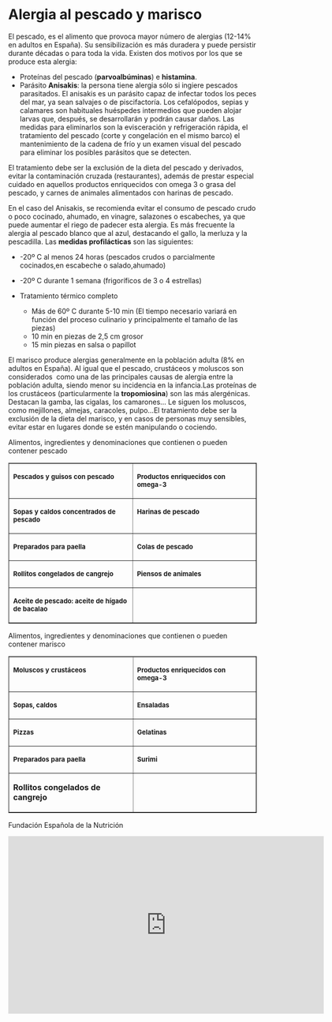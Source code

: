 # Alergia al pescado y marisco

El pescado, es el alimento que provoca mayor número de alergias (12-14% en adultos en España). Su sensibilización es más duradera y puede persistir durante décadas o para toda la vida. Existen dos motivos por los que se produce esta alergia:

*   Proteínas del pescado (**parvoalbúminas**) e **histamina**.
*   Parásito **Anisakis**: la persona tiene alergia sólo si ingiere pescados parasitados. El anisakis es un parásito capaz de infectar todos los peces del mar, ya sean salvajes o de piscifactoría. Los cefalópodos, sepias y calamares son habituales huéspedes intermedios que pueden alojar larvas que, después, se desarrollarán y podrán causar daños. Las medidas para eliminarlos son la evisceración y refrigeración rápida, el tratamiento del pescado (corte y congelación en el mismo barco) el mantenimiento de la cadena de frío y un examen visual del pescado para eliminar los posibles parásitos que se detecten.

El tratamiento debe ser la exclusión de la dieta del pescado y derivados, evitar la contaminación cruzada (restaurantes), además de prestar especial cuidado en aquellos productos enriquecidos con omega 3 o grasa del pescado, y carnes de animales alimentados con harinas de pescado.

En el caso del Anisakis, se recomienda evitar el consumo de pescado crudo o poco cocinado, ahumado, en vinagre, salazones o escabeches, ya que puede aumentar el riego de padecer esta alergia. Es más frecuente la alergia al pescado blanco que al azul, destacando el gallo, la merluza y la pescadilla. Las **medidas profilácticas** son las siguientes:

*   -20º C al menos 24 horas (pescados crudos o parcialmente cocinados,en escabeche o salado,ahumado)

*   -20º C durante 1 semana (frigoríficos de 3 o 4 estrellas)

*   Tratamiento térmico completo
    *   Más de 60º C durante 5-10 min (El tiempo necesario variará en función del proceso culinario y principalmente el tamaño de las piezas)
    *   10 min en piezas de 2,5 cm grosor
    *   15 min piezas en salsa o papillot

El marisco produce alergias generalmente en la población adulta (8% en adultos en España). Al igual que el pescado, crustáceos y moluscos son considerados  como una de las principales causas de alergia entre la población adulta, siendo menor su incidencia en la infancia.Las proteínas de los crustáceos (particularmente la **tropomiosina**) son las más alergénicas. Destacan la gamba, las cigalas, los camarones… Le siguen los moluscos, como mejillones, almejas, caracoles, pulpo…El tratamiento debe ser la exclusión de la dieta del marisco, y en casos de personas muy sensibles, evitar estar en lugares donde se estén manipulando o cociendo.

Alimentos, ingredientes y denominaciones que contienen o pueden contener pescado

<table border="1" cellspacing="0" cellpadding="0" align="center">
<tbody>
<tr>
<td width="288" valign="top">
<p><span style="font-size: small;"><b>Pescados y guisos con pescado</b></span></p>
</td>
<td width="288" valign="top">
<p><span style="font-size: small;"><b>Productos enriquecidos con omega-3</b></span></p>
</td>
</tr>
<tr>
<td width="288" valign="top">
<p><span style="font-size: small;"><b>Sopas y caldos concentrados de pescado</b></span></p>
</td>
<td width="288" valign="top">
<p><span style="font-size: small;"><b>Harinas de pescado</b></span></p>
</td>
</tr>
<tr>
<td width="288" valign="top">
<p><span style="font-size: small;"><b>Preparados para paella</b></span></p>
</td>
<td width="288" valign="top">
<p><span style="font-size: small;"><b>Colas de pescado</b><b></b></span></p>
</td>
</tr>
<tr>
<td width="288" valign="top">
<p><span style="font-size: small;"><b>Rollitos congelados de cangrejo</b></span></p>
</td>
<td width="288" valign="top">
<p><span style="font-size: small;"><b>Piensos de animales</b><b></b></span></p>
</td>
</tr>
<tr>
<td width="288" valign="top">
<p><span style="font-size: small;"><b>Aceite de pescado: aceite de hígado de bacalao</b></span></p>
</td>
<td width="288" valign="top">
<p><span style="font-size: small;"><b>&nbsp;</b></span></p>
</td>
</tr>
</tbody>
</table>

Alimentos, ingredientes y denominaciones que contienen o pueden contener marisco

<table border="1" cellspacing="0" cellpadding="0" align="center">
<tbody>
<tr>
<td width="288" valign="top">
<p><span style="font-size: small;"><b>Moluscos y crustáceos</b></span></p>
</td>
<td width="288" valign="top">
<p><span style="font-size: small;"><b>Productos enriquecidos con omega-3</b></span></p>
</td>
</tr>
<tr>
<td width="288" valign="top">
<p><span style="font-size: small;"><b>Sopas, caldos</b></span></p>
</td>
<td width="288" valign="top">
<p><span style="font-size: small;"><b>Ensaladas </b></span></p>
</td>
</tr>
<tr>
<td width="288" valign="top">
<p><span style="font-size: small;"><b>Pizzas</b></span></p>
</td>
<td width="288" valign="top">
<p><span style="font-size: small;"><b>Gelatinas</b></span></p>
</td>
</tr>
<tr>
<td width="288" valign="top">
<p><span style="font-size: small;"><b>Preparados para paella</b></span></p>
</td>
<td width="288" valign="top">
<p><span style="font-size: small;"><b>Surimi </b></span></p>
</td>
</tr>
<tr>
<td width="288" valign="top">
<p><b>Rollitos congelados de cangrejo</b></p>
</td>
<td width="288" valign="top">
<p><b>&nbsp;</b></p>
</td>
</tr>
</tbody>
</table>

Fundación Española de la Nutrición

<iframe src="https://player.vimeo.com/video/102578584" width="640" height="360" frameborder="0" allowfullscreen></iframe>
